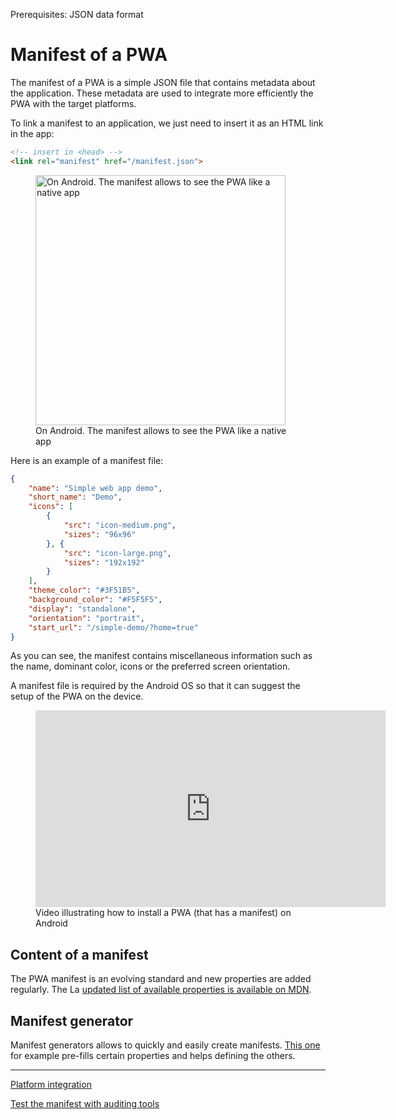 <span class="requirements">Prerequisites: JSON data format</span>

Manifest of a PWA
===========================

The manifest of a PWA is a simple JSON file that contains metadata about the application. These metadata are used to integrate more efficiently the PWA with the target platforms.

To link a manifest to an application, we just need to insert it as an HTML link in the app:

```html
<!-- insert in <head> -->
<link rel="manifest" href="/manifest.json">
```

 <figure class="pull-right">
 	<img style="height: 400px" src="../img/pwa-manifest-demo.jpg" alt="On Android. The manifest allows to see the PWA like a native app">
 	<figcaption>On Android. The manifest allows to see the PWA like a native app</figcaption>
 </figure>

 Here is an example of a manifest file:

```json
{
	"name": "Simple web app demo",
	"short_name": "Demo",
	"icons": [
		{
			"src": "icon-medium.png",
			"sizes": "96x96"
		}, {
			"src": "icon-large.png",
			"sizes": "192x192"
		}
	],
	"theme_color": "#3F51B5",
	"background_color": "#F5F5F5",
	"display": "standalone",
	"orientation": "portrait",
	"start_url": "/simple-demo/?home=true"
}
```

As you can see, the manifest contains miscellaneous information such as the name, dominant color, icons or the preferred screen orientation.

A manifest file is required by the Android OS so that it can suggest the setup of the PWA on the device.

<figure>
<iframe style="width: 560px; height: 315px;" src="https://www.youtube.com/embed/P7hNedzAjuk" frameborder="0"></iframe>
<figcaption>Video illustrating how to install a PWA (that has a manifest) on Android</figcaption>
</figure>

## Content of a manifest

The PWA manifest is an evolving standard and new properties are added regularly. The La [updated list of available properties is available on MDN](https://developer.mozilla.org/fr/docs/Web/Manifest).

## Manifest generator

Manifest generators allows to quickly and easily create manifests. [This one](https://app-manifest.firebaseapp.com/) for example pre-fills certain properties and helps defining the others.

---

[Platform integration](integration.md)

[Test the manifest with auditing tools](audit-tools.md)

